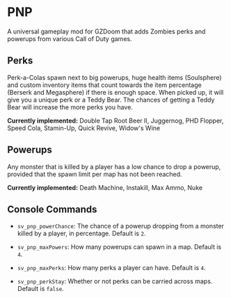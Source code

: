 # PNP

A universal gameplay mod for GZDoom that adds Zombies perks and powerups from
various Call of Duty games.

## Perks

Perk-a-Colas spawn next to big powerups, huge health items (Soulsphere) and
custom inventory items that count towards the item percentage (Berserk and
Megasphere) if there is enough space. When picked up, it will give you a unique
perk or a Teddy Bear. The chances of getting a Teddy Bear will increase the more
perks you have.

**Currently implemented:** Double Tap Root Beer II, Juggernog, PHD Flopper,
Speed Cola, Stamin-Up, Quick Revive, Widow's Wine

## Powerups

Any monster that is killed by a player has a low chance to drop a powerup,
provided that the spawn limit per map has not been reached.

**Currently implemented:** Death Machine, Instakill, Max Ammo, Nuke

## Console Commands

- `sv_pnp_powerChance`: The chance of a powerup dropping from a monster killed by
a player, in percentage. Default is `2`.

- `sv_pnp_maxPowers`: How many powerups can spawn in a map. Default is `4`.

- `sv_pnp_maxPerks`: How many perks a player can have. Default is `4`.

- `sv_pnp_perkStay`: Whether or not perks can be carried across maps. Default is `false`.